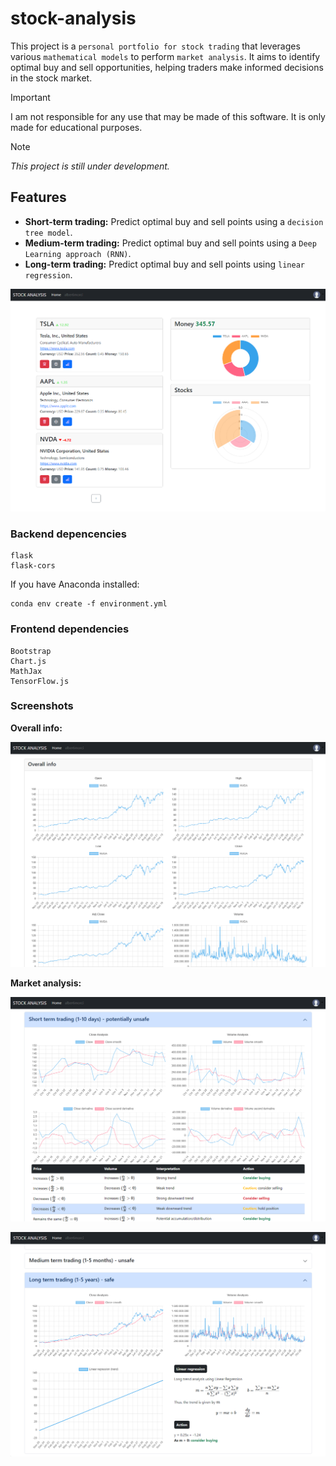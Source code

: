 # stock-analysis

This project is a `personal portfolio for stock trading` that leverages various `mathematical models` to perform `market analysis`. It aims to identify optimal buy and sell opportunities, helping traders make informed decisions in the stock market.

> [!IMPORTANT] 
I am not responsible for any use that may be made of this software. It is only made for educational purposes.

> [!NOTE]
*This project is still under development.*

## Features
* **Short-term trading:** Predict optimal buy and sell points using a `decision tree model`.
* **Medium-term trading:** Predict optimal buy and sell points using a `Deep Learning approach (RNN)`.
* **Long-term trading:** Predict optimal buy and sell points using `linear regression`.

![](img/img1.png)

### Backend depencencies
```
flask
flask-cors
```

If you have Anaconda installed:

```
conda env create -f environment.yml
```

### Frontend dependencies
```
Bootstrap
Chart.js
MathJax
TensorFlow.js
```

### Screenshots

**Overall info:**

![](img/img2.png)

**Market analysis:**

![](img/img3.png)

![](img/img5.png)